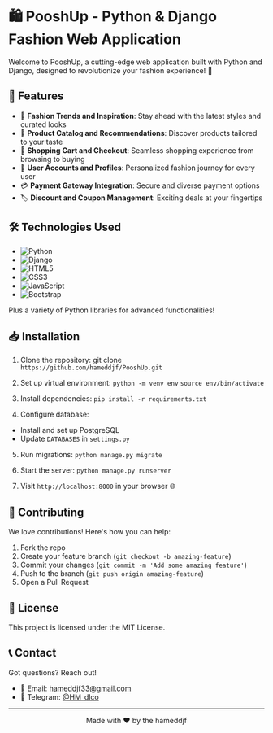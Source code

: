 # 🛍️ PooshUp - Python & Django Fashion Web Application

Welcome to PooshUp, a cutting-edge web application built with Python and Django, designed to revolutionize your fashion experience! 🌟

## 🚀 Features

- 🎨 **Fashion Trends and Inspiration**: Stay ahead with the latest styles and curated looks
- 👗 **Product Catalog and Recommendations**: Discover products tailored to your taste
- 🛒 **Shopping Cart and Checkout**: Seamless shopping experience from browsing to buying
- 👤 **User Accounts and Profiles**: Personalized fashion journey for every user
- 💳 **Payment Gateway Integration**: Secure and diverse payment options
- 🏷️ **Discount and Coupon Management**: Exciting deals at your fingertips

## 🛠️ Technologies Used

- ![Python](https://img.shields.io/badge/Python-3.12-blue?logo=python)
- ![Django](https://img.shields.io/badge/Django-4.2-green?logo=django)
- ![HTML5](https://img.shields.io/badge/HTML5-E34F26?logo=html5&logoColor=white)
- ![CSS3](https://img.shields.io/badge/CSS3-1572B6?logo=css3&logoColor=white)
- ![JavaScript](https://img.shields.io/badge/JavaScript-F7DF1E?logo=javascript&logoColor=black)
- ![Bootstrap](https://img.shields.io/badge/Bootstrap-5-purple?logo=bootstrap&logoColor=white)

Plus a variety of Python libraries for advanced functionalities!

## 📥 Installation

1. Clone the repository:
git clone `https://github.com/hameddjf/PooshUp.git`


2. Set up virtual environment:
`python -m venv env`
`source env/bin/activate`


3. Install dependencies:
`pip install -r requirements.txt`


4. Configure database:
- Install and set up PostgreSQL
- Update `DATABASES` in `settings.py`

5. Run migrations:
`python manage.py migrate`


6. Start the server:
`python manage.py runserver`


7. Visit `http://localhost:8000` in your browser 🌐

## 🤝 Contributing

We love contributions! Here's how you can help:

1. Fork the repo
2. Create your feature branch (`git checkout -b amazing-feature`)
3. Commit your changes (`git commit -m 'Add some amazing feature'`)
4. Push to the branch (`git push origin amazing-feature`)
5. Open a Pull Request

## 📄 License

This project is licensed under the MIT License.

## 📞 Contact

Got questions? Reach out!

- 📧 Email: hameddjf33@gmail.com
- 💬 Telegram: [@HM_dlco](https://t.me/HM_dlco)

---

<p align="center">
Made with ❤️ by the hameddjf
</p>
